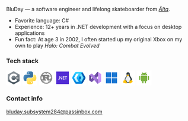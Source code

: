 <!--
## 🫐 Welcome to BluDay's [_Installation_](https://www.halopedia.org/Halo_Array) 🫐

<img height="200" src="assets/headers/h2a-delta-halo-header.png"/>
-->

BluDay — a software engineer and lifelong skateboarder from [_Älta_](https://en.wikipedia.org/wiki/%C3%84lta).

- Favorite language: C#
- Experience: 12+ years in .NET development with a focus on desktop applications
- Fun fact: At age 3 in 2002, I often started up my original Xbox on my own to play _Halo: Combat Evolved_

### Tech stack

<div align="left">
  <!-- Programming languages -->
  <img src="assets/icons/icons8-c-sharp-logo-96.png" alt="C#" width="40" height="40"/>
  <img src="assets/icons/python.png" alt="Python" width="40" height="40"/>
  <img src="assets/icons/icons8-rust-programming-language-96.png" alt="Rust" width="40" height="40"/>

  <!-- Frameworks -->
  <img src="assets/icons/dotnet.png" alt=".NET" width="40" height="40"/>
  <img src="assets/icons/winui.png" alt="WinUI" width="40" height="40"/>

  <!-- Tools -->
  <img src="assets/icons/visual-studio-2022.png" alt="Visual Studio" width="40" height="40"/>

  <!-- Operating systems -->
  <img src="assets/icons/icons8-windows-11-96.png" alt="Windows 11" width="40" height="40"/>
  <img src="assets/icons/icons8-linux-96.png" alt="Linux" width="40" height="40"/>
  <img src="assets/icons/icons8-android-96.png" alt="Android" width="40" height="40"/>
</div>

### Contact info

bluday.subsystem284@passinbox.com


